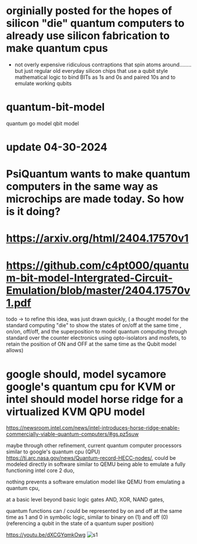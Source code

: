 # orginially posted for the hopes of silicon "die" quantum computers to already use silicon fabrication to make quantum cpus

* not overly expensive ridiculous contraptions that spin atoms around........ but just regular old everyday silicon chips that use a qubit style mathematical logic to bind BITs as 1s and 0s and paired 10s and to emulate working qubits



# quantum-bit-model
quantum go model qbit model


# update 04-30-2024
# PsiQuantum wants to make quantum computers in the same way as microchips are made today. So how is it doing?
# https://arxiv.org/html/2404.17570v1
# https://github.com/c4pt000/quantum-bit-model-Intergrated-Circuit-Emulation/blob/master/2404.17570v1.pdf


todo -> to refine this idea, was just drawn quickly,
( a thought model for the standard computing "die" to show the states of on/off at the same time , on/on, off/off, and the superposition to model quantum computing through standard over the counter electronics using opto-isolators and mosfets, to retain the position of ON and OFF at the same time as the Qubit model allows)


# google should, model sycamore google's quantum cpu for KVM or intel should model horse ridge for a virtualized KVM QPU model

https://newsroom.intel.com/news/intel-introduces-horse-ridge-enable-commercially-viable-quantum-computers/#gs.pz5suw

maybe through other refinement, current quantum computer processors similar to google's quantum cpu (QPU)
https://ti.arc.nasa.gov/news/Quantum-record-HECC-nodes/, could be modeled directly in software similar to QEMU being able to emulate a fully functioning intel core 2 duo,

nothing prevents a software emulation model like QEMU from emulating a quantum cpu,

at a basic level beyond basic logic gates AND, XOR, NAND gates,

quantum functions can / could be represented by on and off at the same time as 1 and 0 in symbolic logic, similar to binary on (1) and off (0) (referencing a qubit in the state of a quantum super position)



https://youtu.be/dXCGYqmkOwg
![s1](https://github.com/c4pt000/quantum-bit-model-Intergrated-Circuit-Emulation/releases/download/12-01-2021-stanford-mention/Stanford-12-01-2021-mention-photonic.gif)
